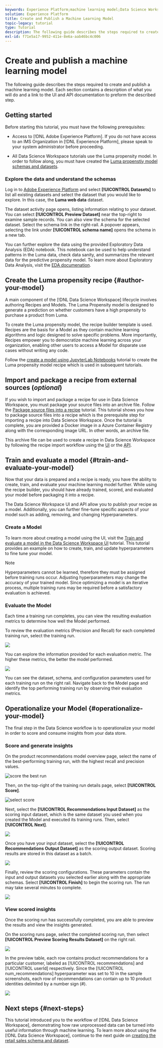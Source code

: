 ```yaml
---
keywords: Experience Platform;machine learning model;Data Science Workspace;popular topics;create and publish a model
solution: Experience Platform
title: Create and Publish a Machine Learning Model
topic-legacy: tutorial
type: Tutorial
description: The following guide describes the steps required to create and publish a machine learning model.
exl-id: f71e5a17-9952-411e-8e6a-aab46bc4c006
---
```


# Create and publish a machine learning model

The following guide describes the steps required to create and publish a machine learning model. Each section contains a description of what you will do and a link to the UI and API documentation to preform the described step.

## Getting started

Before starting this tutorial, you must have the following prerequisites:

-   Access to [!DNL Adobe Experience Platform]. If you do not have access to an IMS Organization in [!DNL Experience Platform], please speak to your system administrator before proceeding.

-  All Data Science Workspace tutorials use the Luma propensity model. In order to follow along, you must have created the [Luma propenstiy model schemas and datasets](./create-luma-data.md).

### Explore the data and understand the schemas

Log in to [Adobe Experience Platform](https://platform.adobe.com/) and select **[!UICONTROL Datasets]** to list all existing datasets and select the dataset that you would like to explore. In this case, the **Luma web data** dataset.

<!-- need new image for the dataset -->

The dataset activity page opens, listing information relating to your dataset. You can select **[!UICONTROL Preview Dataset]** near the top-right to examine sample records. You can also view the schema for the selected dataset. Select the schema link in the right-rail. A popover appears, selecting the link under **[!UICONTROL schema name]** opens the schema in a new tab.

<!-- dataset preview image -->

You can further explore the data using the provided Exploratory Data Analysis (EDA) notebook. This notebook can be used to help understand patterns in the Luma data, check data sanity, and summarizes the relevant data for the predictive propensity model. To learn more about Exploratory Data Analysis, visit the [EDA documenation](../jupyterlab/eda-notebook.md).

## Create the Luma propensity recipe {#author-your-model}

A main component of the [!DNL Data Science Workspace] lifecycle involves authoring Recipes and Models. The Luma Propensity model is designed to generate a prediction on whether customers have a high propensity to purchase a product from Luma.

To create the Luma propensity model, the recipe builder template is used. Recipes are the basis for a Model as they contain machine learning algorithms and logic designed to solve specific problems. More importantly, Recipes empower you to democratize machine learning across your organization, enabling other users to access a Model for disparate use cases without writing any code.

Follow the [create a model using JupyterLab Notebooks](../jupyterlab/create-a-model.md) tutorial to create the Luma propensity model recipe which is used in subsequent tutorials.

## Import and package a recipe from external sources (*optional*)

If you wish to import and package a recipe for use in Data Science Workspace, you must package your source files into an archive file. Follow the [Package source files into a recipe](./package-source-files-recipe.md) tutorial. This tutorial shows you how to package source files into a recipe which is the prerequisite step for importing a recipe into Data Science Workspace. Once the tutorial is complete, you are provided a Docker image in a Azure Container Registry along with the corresponding image URL. In other words, an archive file.

This archive file can be used to create a recipe in Data Science Workspace by following the recipe import workflow using the [UI](./import-packaged-recipe-ui.md) or the [API](./import-packaged-recipe-api.md).

## Train and evaluate a model {#train-and-evaluate-your-model}

Now that your data is prepared and a recipe is ready, you have the ability to create, train, and evaluate your machine learning model further. While using the recipe builder, you should have already trained, scored, and evaluated your model before packaging it into a recipe. 

The Data Science Workspace UI and API allow you to publish your recipe as a model. Additionally, you can further fine-tune specific aspects of your model such as adding, removing, and changing Hyperparameters.

### Create a Model

To learn more about creating a model using the UI, visit the [Train and evaluate a model in the Data Science Workspace UI](./train-evaluate-model-ui.md) tutorial. This tutorial provides an example on how to create, train, and update hyperparameters to fine tune your model.

>[!NOTE]
>
> Hyperparameters cannot be learned, therefore they must be assigned before training runs occur. Adjusting hyperparameters may change the accuracy of your trained model. Since optimizing a model is an iterative process, multiple training runs may be required before a satisfactory evaluation is achieved.

### Evaluate the Model 

Each time a training run completes, you can view the resulting evaluation metrics to determine how well the Model performed.

To review the evaluation metrics (Precision and Recall) for each completed training run, select the training run.

![](../images/models-recipes/model-walkthrough/select-training-run.png)

You can explore the information provided for each evaluation metric. The higher these metrics, the better the model performed.

![](../images/models-recipes/model-walkthrough/metrics.png)

You can see the dataset, schema, and configuration parameters used for each training run on the right rail. Navigate back to the Model page and identify the top performing training run by observing their evaluation metrics.

## Operationalize your Model {#operationalize-your-model}

The final step in the Data Science workflow is to operationalize your model in order to score and consume insights from your data store.

### Score and generate insights

On the product recommendations model overview page, select the name of the best-performing training run, with the highest recall and precision values.

![score the best run](../images/models-recipes/model-walkthrough/select-training-run.png)

Then, on the top-right of the training run details page, select **[!UICONTROL Score]**.

![select score](../images/models-recipes/model-walkthrough/select-score.png)

Next, select the **[!UICONTROL Recommendations Input Dataset]** as the scoring input dataset, which is the same dataset you used when you created the Model and executed its training runs. Then, select **[!UICONTROL Next]**.

![](../images/models-recipes/model-walkthrough/score-input.png)

Once you have your input dataset, select the **[!UICONTROL Recommendations Output Dataset]** as the scoring output dataset. Scoring results are stored in this dataset as a batch.

![](../images/models-recipes/model-walkthrough/score-output.png)

Finally, review the scoring configurations. These parameters contain the input and output datasets you selected earlier along with the appropriate schemas. Select **[!UICONTROL Finish]** to begin the scoring run. The run may take several minutes to complete.

![](../images/models-recipes/model-walkthrough/score-finish.png)

### View scored insights

Once the scoring run has successfully completed, you are able to preview the results and view the insights generated.

On the scoring runs page, select the completed scoring run, then select **[!UICONTROL Preview Scoring Results Dataset]** on the right rail.

![](../images/models-recipes/model-walkthrough/preview-scores.png)

In the preview table, each row contains product recommendations for a particular customer, labeled as [!UICONTROL recommendations] and [!UICONTROL userId] respectively. Since the [!UICONTROL num_recommendations] hyperparameter was set to 10 in the sample screenshots, each row of recommendations can contain up to 10 product identities delimited by a number sign (#).

![](../images/models-recipes/model-walkthrough/preview_score_results.png)

## Next steps {#next-steps}

This tutorial introduced you to the workflow of [!DNL Data Science Workspace], demonstrating how raw unprocessed data can be turned into useful information through machine learning. To learn more about using the [!DNL Data Science Workspace], continue to the next guide on [creating the retail sales schema and dataset](./create-retails-sales-dataset.md).
